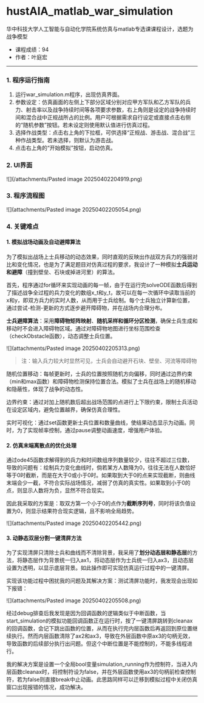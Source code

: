 # hustAIA_matlab_war_simulation

华中科技大学人工智能与自动化学院系统仿真与matlab专选课课程设计，选题为战争模型

- 课程成绩：94
- 作者：叶庭宏

---

### 1. 程序运行指南

1. 运行war_simulation.m程序，出现仿真界面。
2. 参数设定：仿真画面的左侧上下部分区域分别对应甲方军队和乙方军队的兵力、射击率以及战争持续时间等各项要求参数，右上角则是设定的战争持续时间和混合战中正规战所占的比例。用户可根据需求自行设定或直接点击右侧的“随机参数”按钮。若未设定则使用默认值进行仿真过程。
3. 选择作战类型：点击右上角的下拉框，可供选择“正规战、游击战、混合战”三种作战类型。若未选择，则默认为游击战。
4. 点击右上角的“开始模拟”按钮，启动仿真。


### 2. UI界面

![](/attachments/Pasted image 20250402204919.png)


### 3. 程序流程图

![](attachments/Pasted image 20250402205054.png)


### 4. 关键难点

#### 1. **模拟战场动画及自动避障算法**

为了模拟出战场上士兵移动的动态效果，同时直观的反映出作战双方兵力的强弱对比和变化情况，也是为了满足题目对仿真过程的要求，我设计了一种模拟**士兵运动和避障**（撞到壁垒、石块或掉进河里）的算法。

首先，程序通过for循环来实现动画的每一帧，由于在运行完solveODE函数后得到了描述战争全过程的兵力变化的数组x_t和y_t，故可以在每一次循环中读取当前的x和y，即双方兵力的实时人数，从而用于士兵绘制。每个士兵独立计算新位置，通过尝试-检测-更新的方式逐步避开障碍物，并在战场内合理分布。

**士兵避障算法**：采用**障碍物矩阵映射**、**随机采样和循环分区检测**，确保士兵生成和移动时不会进入障碍物区域。通过对障碍物地图进行坐标范围检查（checkObstacle函数），动态调整士兵位置。

![](attachments/Pasted image 20250402205313.png)

> 注：输入兵力较大时显然可见，士兵会自动避开石块、壁垒、河流等障碍物

随机位置移动：每帧更新时，士兵的位置按照随机方向偏移，同时通过边界约束（min和max函数）和障碍物检测保持位置合法。模拟了士兵在战场上的随机移动和隐蔽性，体现了战争的动态性。

边界约束：通过对加上随机数后超出战场范围的点进行上下限约束，限制士兵活动在设定区域内，避免位置越界，确保仿真合理性。

实时可视化：通过set函数更新士兵位置和数量曲线，使结果动态显示为动画。同时，为了实现帧率控制，通过pause调整动画速度，增强用户体验。

#### 2. **仿真末端离散点的优化处理**

通过ode45函数求解得到的兵力和时间数组序列数量较少，往往不超过三位数，导致的问题有：绘制兵力变化曲线时，倘若某方人数降为0，往往无法在人数恰好等于0时截断，而是在大于0或小于0时。如果取到大于0的点来实现截断，则曲线末端会少一截，不符合实际战场情况，减弱了仿真的真实性。如果取到小于0的点，则显示人数将为负，显然不符合现实。

因此我采取的方案是：取双方第一个小于0的点作为**截断序列号**，同时将该负值设置为0，则显示结果符合现实逻辑，且不影响全局趋势。

![](attachments/Pasted image 20250402205442.png)


#### 3. **动静态双层分割一键清屏方法**

为了实现清屏只清除士兵和曲线而不清除背景，我采用了**划分动态层和静态层**的方法，将静态层作为背景统一归入ax1，将动态层作为士兵统一归入ax3，且动态层设置为透明，以显示底层背景。如此操作即可实现仿真运行过程中的一键清屏。

实现该功能过程中困扰我的问题及其解决方案：测试清屏功能时，我发现会出现如下报错：

![](attachments/Pasted image 20250402205508.png)

经过debug排查后我发现是因为回调函数的逻辑类似于中断函数，当start_simulation的模拟功能回调函数正在运行时，按了一键清屏跳转到cleanax的回调函数，会记下跳出函数的位置，从而在执行完内层函数后再返回到原位置继续执行。然而内层函数清除了ax2和ax3，导致在外层函数中原ax3的句柄无效，导致函数的后续部分执行出问题。但这个中断位置是不能控制的，不能多线程进行。

我的解决方案是设置一个全局bool变量simulation_running作为控制符，当进入内层函数cleanax时，将控制符设为false，并在外层函数使用ax3的句柄前检查控制符，若为false则直接break中止动画。此思路同样可以迁移到模拟过程中关闭仿真窗口出现报错的情况，成功解决。

---
